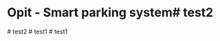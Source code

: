 # Opit - Smart parking system#   t e s t 2  
 #   t e s t 2  
 #   t e s t 1  
 #   t e s t 1  
 